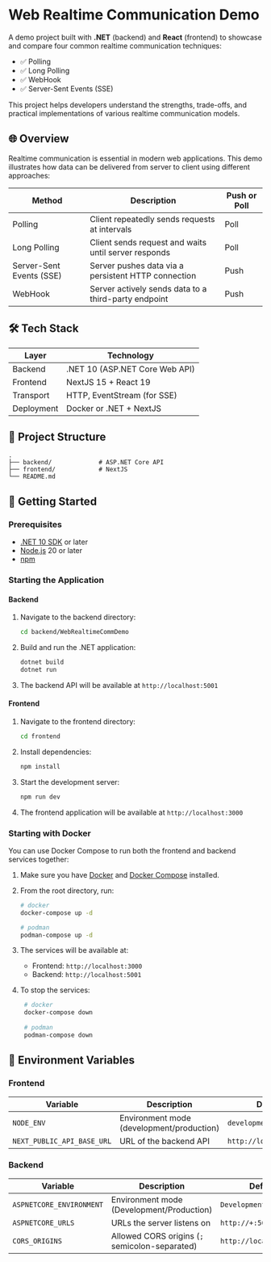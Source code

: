# Web Realtime Communication Demo

A demo project built with **.NET** (backend) and **React** (frontend) to showcase and compare four common realtime
communication techniques:

- ✅ Polling
- ✅ Long Polling
- ✅ WebHook
- ✅ Server-Sent Events (SSE)

This project helps developers understand the strengths, trade-offs, and practical implementations of various realtime
communication models.

## 🌐 Overview

Realtime communication is essential in modern web applications. This demo illustrates how data can be delivered from
server to client using different approaches:

| Method                   | Description                                          | Push or Poll |
|--------------------------|------------------------------------------------------|--------------|
| Polling                  | Client repeatedly sends requests at intervals        | Poll         |
| Long Polling             | Client sends request and waits until server responds | Poll         |
| Server-Sent Events (SSE) | Server pushes data via a persistent HTTP connection  | Push         |
| WebHook                  | Server actively sends data to a third-party endpoint | Push         |

## 🛠️ Tech Stack

| Layer      | Technology                     |
|------------|--------------------------------|
| Backend    | .NET 10 (ASP.NET Core Web API) |
| Frontend   | NextJS 15 + React 19           |
| Transport  | HTTP, EventStream (for SSE)    |
| Deployment | Docker or .NET + NextJS        |

## 📂 Project Structure

```plaintext
.
├── backend/             # ASP.NET Core API
├── frontend/            # NextJS
└── README.md
```

## 🚀 Getting Started

### Prerequisites

- [.NET 10 SDK](https://dotnet.microsoft.com/download) or later
- [Node.js](https://nodejs.org/) 20 or later
- [npm](https://www.npmjs.com/)

### Starting the Application

#### Backend

1. Navigate to the backend directory:
   ```bash
   cd backend/WebRealtimeCommDemo
   ```

2. Build and run the .NET application:
   ```bash
   dotnet build
   dotnet run
   ```

3. The backend API will be available at `http://localhost:5001`

#### Frontend

1. Navigate to the frontend directory:
   ```bash
   cd frontend
   ```

2. Install dependencies:
   ```bash
   npm install
   ```

3. Start the development server:
   ```bash
   npm run dev
   ```

4. The frontend application will be available at `http://localhost:3000`

### Starting with Docker

You can use Docker Compose to run both the frontend and backend services together:

1. Make sure you have [Docker](https://www.docker.com/) and [Docker Compose](https://docs.docker.com/compose/)
   installed.

2. From the root directory, run:
   ```bash
   # docker
   docker-compose up -d

   # podman
   podman-compose up -d
   ```

3. The services will be available at:
    - Frontend: `http://localhost:3000`
    - Backend: `http://localhost:5001`

4. To stop the services:
   ```bash
    # docker
    docker-compose down
    
    # podman
    podman-compose down
   ```

## 🔧 Environment Variables

### Frontend

| Variable                   | Description                               | Default                 |
|----------------------------|-------------------------------------------|-------------------------|
| `NODE_ENV`                 | Environment mode (development/production) | `development`           |
| `NEXT_PUBLIC_API_BASE_URL` | URL of the backend API                    | `http://localhost:5001` |

### Backend

| Variable                 | Description                                    | Default                 |
|--------------------------|------------------------------------------------|-------------------------|
| `ASPNETCORE_ENVIRONMENT` | Environment mode (Development/Production)      | `Development`           |
| `ASPNETCORE_URLS`        | URLs the server listens on                     | `http://+:5000`         |
| `CORS_ORIGINS`           | Allowed CORS origins (`;` semicolon-separated) | `http://localhost:3000` |

